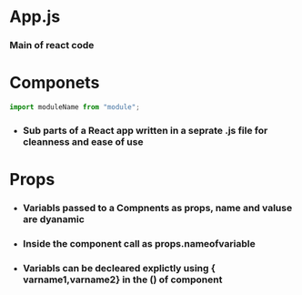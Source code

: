 # App.js

### Main of react code

# Componets

```js
import moduleName from "module";
```

- ### Sub parts of a React app written in a seprate .js file for cleanness and ease of use

# Props

- ### Variabls passed to a Compnents as props, name and valuse are dyanamic
- ### Inside the component call as props.nameofvariable
- ### Variabls can be decleared explictly using { varname1,varname2} in the () of component
